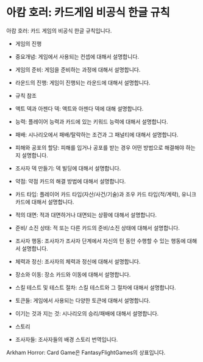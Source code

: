 # 아캄 호러: 카드게임 비공식 한글 규칙

아캄 호러: 카드 게임의 비공식 한글 규칙입니다.

* 게임의 진행
 * 중요개념: 게임에서 사용되는 컨셉에 대해서 설명합니다.
 * 게임의 준비: 게임을 준비하는 과정에 대해서 설명합니다.
 * 라운드의 진행: 게임이 진행되는 라운드에 대해서 설명합니다.


* 규칙 참조
 * 액트 덱과 아젠다 덱: 액트와 아젠다 덱에 대해 설명합니다.
 * 능력: 플레이어 능력과 카드에 있는 키워드 능력에 대해서 설명합니다.
 * 패배: 시나리오에서 패배/탈락하는 조건과 그 패널티에 대해서 설명합니다.
 * 피해와 공포의 할당: 피해를 입거나 공포를 받는 경우 어떤 방법으로 해결해야 하는지 설명합니다.
 * 조사자 덱 만들기: 덱 빌딩에 대해서 설명합니다.
 * 약점: 약점 카드의 해결 방법에 대해서 설명합니다.
 * 카드 타입: 플레이어 카드 타입(자산/사건/기술)과 조우 카드 타입(적/계략), 유니크 카드에 대해서 설명합니다.
 * 적의 대면: 적과 대면하거나 대면되는 상황에 대해서 설명합니다.
 * 준비/ 소진 상태: 적 또는 다른 카드의 준비/소진 상태에 대해서 설명합니다.
 * 조사자 행동: 조사자가 조사자 단계에서 자신의 턴 동안 수행할 수 있는 행동에 대해서 설명합니다.
 * 체력과 정신: 조사자의 체력과 정신에 대해서 설명합니다.
 * 장소와 이동: 장소 카드와 이동에 대해서 설명합니다.
 * 스킬 테스트 및 테스트 절차: 스킬 테스트와 그 절차에 대해서 설명합니다.
 * 토큰들: 게임에서 사용되는 다양한 토큰에 대해서 설명합니다.
 * 이기는 것과 지는 것: 시나리오의 승리/패배에 대해서 설명합니다.


* 스토리
 * 조사자들: 조사자들의 배경 스토리 번역입니다.

Arkham Horror: Card Game은 FantasyFlightGames의 상표입니다.
